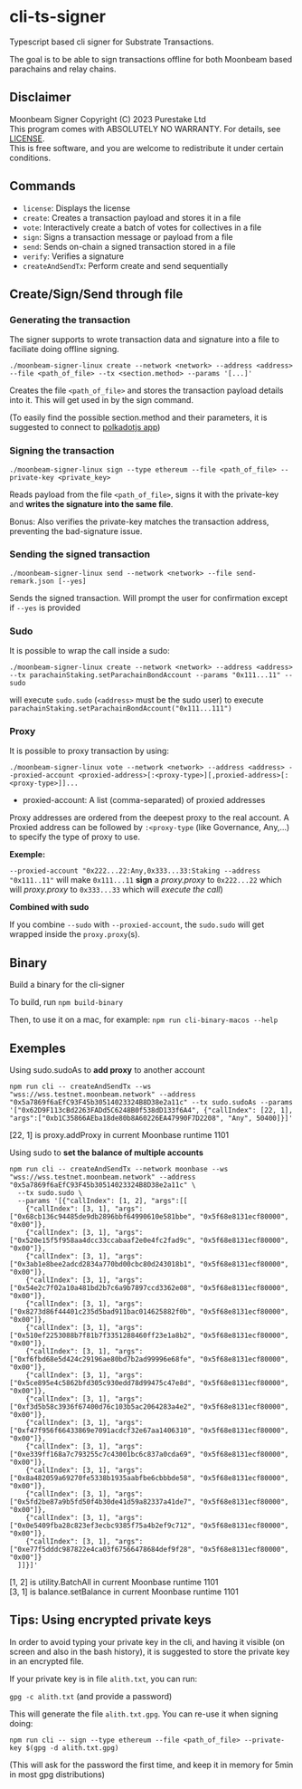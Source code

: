 # cli-ts-signer

Typescript based cli signer for Substrate Transactions.

The goal is to be able to sign transactions offline for both Moonbeam based parachains and relay chains.

## Disclaimer

Moonbeam Signer Copyright (C) 2023 Purestake Ltd  
This program comes with ABSOLUTELY NO WARRANTY. For details, see [LICENSE](./LICENSE).  
This is free software, and you are welcome to redistribute it under certain conditions.

## Commands

- `license`: Displays the license
- `create`: Creates a transaction payload and stores it in a file
- `vote`: Interactively create a batch of votes for collectives in a file
- `sign`: Signs a transaction message or payload from a file
- `send`: Sends on-chain a signed transaction stored in a file
- `verify`: Verifies a signature
- `createAndSendTx`: Perform create and send sequentially

## Create/Sign/Send through file

### Generating the transaction

The signer supports to wrote transaction data and signature into a file to faciliate doing offline signing.

```
./moonbeam-signer-linux create --network <network> --address <address> --file <path_of_file> --tx <section.method> --params '[...]'
```

Creates the file `<path_of_file>` and stores the transaction payload details into it. This will get used in by the sign command.

(To easily find the possible section.method and their parameters, it is suggested to connect to [polkadotjs app](https://polkadot.js.org/apps/?rpc=wss%3A%2F%2Fwss.api.moonbeam.network#/extrinsics))

### Signing the transaction

```
./moonbeam-signer-linux sign --type ethereum --file <path_of_file> --private-key <private_key>
```

Reads payload from the file `<path_of_file>`, signs it with the private-key and **writes the signature into the same file**.

Bonus: Also verifies the private-key matches the transaction address, preventing the bad-signature issue.

### Sending the signed transaction

```
./moonbeam-signer-linux send --network <network> --file send-remark.json [--yes]
```

Sends the signed transaction. Will prompt the user for confirmation except if `--yes` is provided

### Sudo

It is possible to wrap the call inside a sudo:

```
./moonbeam-signer-linux create --network <network> --address <address> --tx parachainStaking.setParachainBondAccount --params "0x111...11" --sudo
```

will execute `sudo.sudo` (`<address>` must be the sudo user) to execute `parachainStaking.setParachainBondAccount("0x111...111")`

### Proxy

It is possible to proxy transaction by using:

```
./moonbeam-signer-linux vote --network <network> --address <address> --proxied-account <proxied-address>[:<proxy-type>][,proxied-address>[:<proxy-type>]]...
```

- proxied-account: A list (comma-separated) of proxied addresses

Proxy addresses are ordered from the deepest proxy to the real account.
A Proxied address can be followed by `:<proxy-type` (like Governance, Any,...) to specify the type of proxy to use.

**Exemple:**

`--proxied-account "0x222...22:Any,0x333...33:Staking --address "0x111..11"`
will make `0x111...11` **sign** a _proxy.proxy_ to `0x222...22` which will _proxy.proxy_ to `0x333...33` which will _execute the call_)

**Combined with sudo**

If you combine `--sudo` with `--proxied-account`, the `sudo.sudo` will get wrapped inside the `proxy.proxy`(s).

## Binary

Build a binary for the cli-signer

To build, run `npm build-binary`

Then, to use it on a mac, for example:
`npm run cli-binary-macos --help`

## Exemples

Using sudo.sudoAs to **add proxy** to another account

```
npm run cli -- createAndSendTx --ws "wss://wss.testnet.moonbeam.network" --address "0x5a7869f6aEfC93F45b30514023324B8D38e2a11c" --tx sudo.sudoAs --params '["0x62D9F113cBd2263FADd5C6248B0f538dD133f6A4", {"callIndex": [22, 1], "args":["0xb1C35866AEba18de80b8A60226EA47990F7D2208", "Any", 50400]}]'
```

[22, 1] is proxy.addProxy in current Moonbase runtime 1101

Using sudo to **set the balance of multiple accounts**

```
npm run cli -- createAndSendTx --network moonbase --ws "wss://wss.testnet.moonbeam.network" --address "0x5a7869f6aEfC93F45b30514023324B8D38e2a11c" \
  --tx sudo.sudo \
  --params '[{"callIndex": [1, 2], "args":[[
    {"callIndex": [3, 1], "args":["0x68cb136c94485de9db2896bbf64990610e581bbe", "0x5f68e8131ecf80000", "0x00"]},
    {"callIndex": [3, 1], "args":["0x520e15f5f958aa4dcc33ccabaaf2e0e4fc2fad9c", "0x5f68e8131ecf80000", "0x00"]},
    {"callIndex": [3, 1], "args":["0x3ab1e8bee2adcd2834a770bd00cbc80d243018b1", "0x5f68e8131ecf80000", "0x00"]},
    {"callIndex": [3, 1], "args":["0x54e2c7f02a10a481bd2b7c6a9b7897ccd3362e08", "0x5f68e8131ecf80000", "0x00"]},
    {"callIndex": [3, 1], "args":["0x8273d86f44401c235d5bad911bac014625882f0b", "0x5f68e8131ecf80000", "0x00"]},
    {"callIndex": [3, 1], "args":["0x510ef2253088b7f81b7f3351288460ff23e1a8b2", "0x5f68e8131ecf80000", "0x00"]},
    {"callIndex": [3, 1], "args":["0xf6fbd68e5d424c29196ae80bd7b2ad99996e68fe", "0x5f68e8131ecf80000", "0x00"]},
    {"callIndex": [3, 1], "args":["0x5ce895e4c5862bfd305c930edd78d99475c47e8d", "0x5f68e8131ecf80000", "0x00"]},
    {"callIndex": [3, 1], "args":["0xf3d5b58c3936f67400d76c103b5ac2064283a4e2", "0x5f68e8131ecf80000", "0x00"]},
    {"callIndex": [3, 1], "args":["0xf47f956f66433869e7091acdcf32e67aa1406310", "0x5f68e8131ecf80000", "0x00"]},
    {"callIndex": [3, 1], "args":["0xe339ff168a7c793255c7c43001bc6c837a0cda69", "0x5f68e8131ecf80000", "0x00"]},
    {"callIndex": [3, 1], "args":["0x8a482059a69270fe5338b1935aabfbe6cbbbde58", "0x5f68e8131ecf80000", "0x00"]},
    {"callIndex": [3, 1], "args":["0x5fd2be87a9b5fd50f4b30de41d59a82337a41de7", "0x5f68e8131ecf80000", "0x00"]},
    {"callIndex": [3, 1], "args":["0x0e5409fba28c823ef3ecbc9385f75a4b2ef9c712", "0x5f68e8131ecf80000", "0x00"]},
    {"callIndex": [3, 1], "args":["0xe77f5dddc987822e4ca03f67566478684def9f28", "0x5f68e8131ecf80000", "0x00"]}
  ]]}]'
```

[1, 2] is utility.BatchAll in current Moonbase runtime 1101  
[3, 1] is balance.setBalance in current Moonbase runtime 1101

## Tips: Using encrypted private keys

In order to avoid typing your private key in the cli, and having it visible (on screen and also in the bash history), it is suggested to store the private key in an encrypted file.

If your private key is in file `alith.txt`, you can run:

`gpg -c alith.txt` (and provide a password)

This will generate the file `alith.txt.gpg`. You can re-use it when signing doing:

`npm run cli -- sign --type ethereum --file <path_of_file> --private-key $(gpg -d alith.txt.gpg)`

(This will ask for the password the first time, and keep it in memory for 5min in most gpg distributions)
